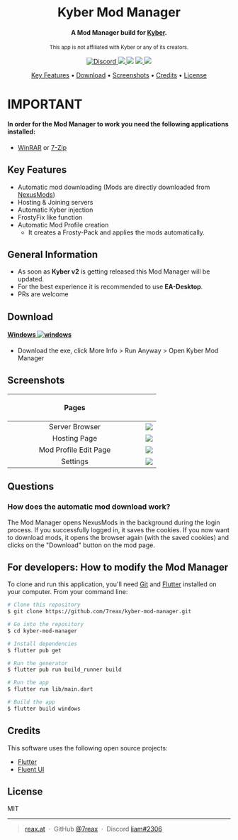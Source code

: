 <h1 align="center">
  Kyber Mod Manager
</h1>


<h4 align="center">A Mod Manager build for <a href="https://kyber.gg" target="_blank">Kyber</a>.</h4>
<p align="center"><small>This app is not affiliated with Kyber or any of its creators.</small></p>

<p align="center">
  <a href="https://discord.gg/t2YBaHqbkb">
    <img src="https://img.shields.io/discord/946919254622629928.svg?label=Discord&logo=discord&color=778cd4"
         alt="Discord">
  </a>
  <a href="https://github.com/7reax/kyber-mod-manager">
      <img src="https://img.shields.io/badge/star_it_on-github-black?style=shield&logo=github">
  </a>
  <img src="https://img.shields.io/github/downloads/7reax/kyber-mod-manager/total">
  <a title="Made with Fluent Design" href="https://github.com/bdlukaa/fluent_ui">
    <img
      src="https://img.shields.io/badge/fluent-design-blue?style=flat-square&color=7A7574&labelColor=0078D7"
    />
  </a>
  <a title="Crowdin" target="_blank" href="https://crowdin.com/project/kyber-mod-manager"><img src="https://badges.crowdin.net/kyber-mod-manager/localized.svg"></a>
</p>

<p align="center">
  <a href="#key-features">Key Features</a> •
  <a href="#download">Download</a> •
  <a href="#screenshots">Screenshots</a> •
  <a href="#credits">Credits</a> •
  <a href="#license">License</a>
</p>

# IMPORTANT

#### In order for the Mod Manager to work you need the following applications installed:

* [WinRAR](https://www.win-rar.com/) or [7-Zip](https://www.7-zip.org/)

## Key Features

* Automatic mod downloading (Mods are directly downloaded from [NexusMods](https://www.nexusmods.com/))
* Hosting & Joining servers
* Automatic Kyber injection
* FrostyFix like function
* Automatic Mod Profile creation
    * It creates a Frosty-Pack and applies the mods automatically.

## General Information

* As soon as **Kyber v2** is getting released this Mod Manager will be updated.
* For the best experience it is recommended to use **EA-Desktop**.
* PRs are welcome

## Download

#### [Windows ![windows](https://media.discordapp.net/attachments/810799100940255260/838488668816932965/ezgif-6-ac9683508192.png)](https://github.com/7reax/kyber-mod-manager/releases/latest)

- Download the exe, click More Info > Run Anyway > Open Kyber Mod Manager

## Screenshots

| <p style="width: 30vw;">Pages</p> |                         <p></p>                     |
|:---------------------------------:|:--------------------------------------------:|
|          Server Browser           | <img src="https://img.reax.at/kyber_mod_Manager_YlDm5MeQFR.png"> |
|           Hosting Page            | <img src="https://img.reax.at/kyber_mod_Manager_OIUg00qc27.png"> |
|       Mod Profile Edit Page       | <img src="https://img.reax.at/kyber_mod_Manager_E0ZrACAMgF.png"> |
|       Settings                    | <img src="https://img.reax.at/kyber_mod_Manager_GHGDS85hL9.png"> |

## Questions

### How does the automatic mod download work?

The Mod Manager opens NexusMods in the background during the login process. If you successfully logged in, it saves the cookies. If you now want to download mods, it opens the browser again (with the saved cookies) and clicks on the "Download" button
on the mod page.

## For developers: How to modify the Mod Manager

To clone and run this application, you'll need [Git](https://git-scm.com) and [Flutter](https://docs.flutter.dev/get-started/install) installed on your computer. From your command line:

```bash
# Clone this repository
$ git clone https://github.com/7reax/kyber-mod-manager.git

# Go into the repository
$ cd kyber-mod-manager

# Install dependencies
$ flutter pub get

# Run the generator
$ flutter pub run build_runner build

# Run the app
$ flutter run lib/main.dart

# Build the app
$ flutter build windows
```

## Credits

This software uses the following open source projects:

- [Flutter](https://flutter.com/)
- [Fluent UI](https://pub.dev/packages/fluent_ui)

## License

MIT

---

> [reax.at](https://reax.at) &nbsp;&middot;&nbsp;
> GitHub [@7reax](https://github.com/7reax) &nbsp;&middot;&nbsp;
> Discord [liam#2306](https://discord.gg/6WMrYRwqhr)
